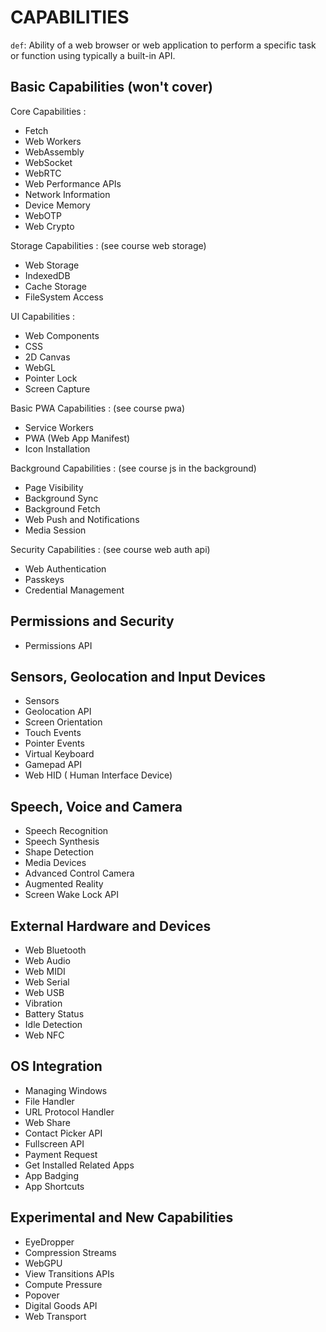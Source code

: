 # CAPABILITIES

`def`: Ability of a web browser or web application to perform
a specific task or function using typically a built-in API.

## Basic Capabilities (won't cover)

Core Capabilities :

- Fetch
- Web Workers
- WebAssembly
- WebSocket
- WebRTC
- Web Performance APIs
- Network Information
- Device Memory
- WebOTP
- Web Crypto

Storage Capabilities : (see course web storage)

- Web Storage
- IndexedDB
- Cache Storage
- FileSystem Access

UI Capabilities :

- Web Components
- CSS
- 2D Canvas
- WebGL
- Pointer Lock
- Screen Capture

Basic PWA Capabilities : (see course pwa)

- Service Workers
- PWA (Web App Manifest)
- Icon Installation

Background Capabilities : (see course js in the background)

- Page Visibility
- Background Sync
- Background Fetch
- Web Push and Notifications
- Media Session

Security Capabilities : (see course web auth api)

- Web Authentication
- Passkeys
- Credential Management

## Permissions and Security

- Permissions API

## Sensors, Geolocation and Input Devices

- Sensors
- Geolocation API
- Screen Orientation
- Touch Events
- Pointer Events
- Virtual Keyboard
- Gamepad API
- Web HID ( Human Interface Device)

## Speech, Voice and Camera

- Speech Recognition
- Speech Synthesis
- Shape Detection
- Media Devices
- Advanced Control Camera
- Augmented Reality
- Screen Wake Lock API

## External Hardware and Devices

- Web Bluetooth
- Web Audio
- Web MIDI
- Web Serial
- Web USB
- Vibration
- Battery Status
- Idle Detection
- Web NFC

## OS Integration

- Managing Windows
- File Handler
- URL Protocol Handler
- Web Share
- Contact Picker API
- Fullscreen API
- Payment Request
- Get Installed Related Apps
- App Badging
- App Shortcuts

## Experimental and New Capabilities

- EyeDropper
- Compression Streams
- WebGPU
- View Transitions APIs
- Compute Pressure
- Popover
- Digital Goods API
- Web Transport
